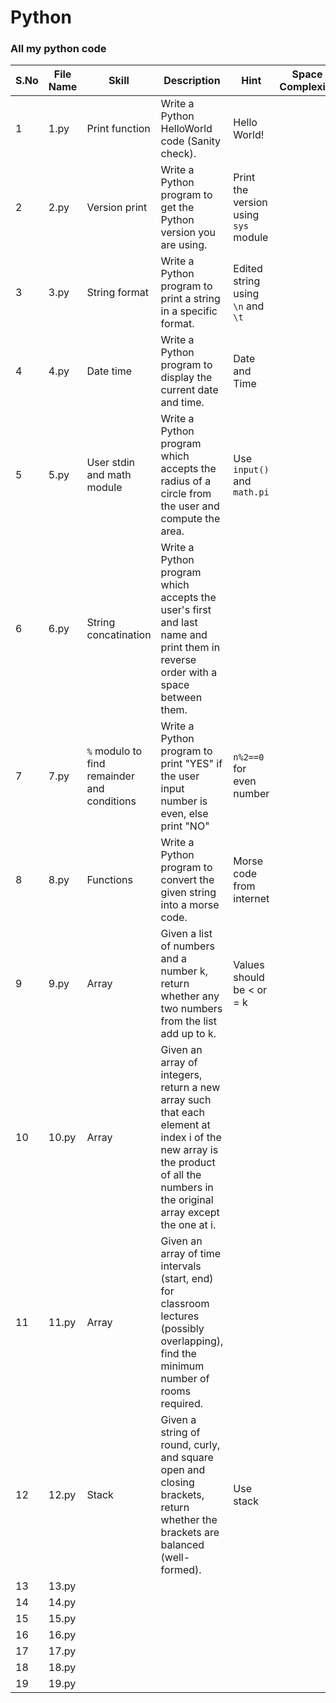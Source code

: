 # Python
### All my python code

|S.No|File Name|Skill|Description|Hint|Space Complexity|Time Complexity|Difficulty|
|----|----|----|----|----|----|----|----|
|1|1.py|Print function|Write a Python HelloWorld code (Sanity check).|Hello World!|||Easy|
|2|2.py|Version print|Write a Python program to get the Python version you are using.|Print the version using `sys` module|||Easy|
|3|3.py|String format|Write a Python program to print a string in a specific format.|Edited string using `\n` and `\t`|||Easy|
|4|4.py|Date time|Write a Python program to display the current date and time.|Date and Time|||Easy|
|5|5.py|User stdin and math module|Write a Python program which accepts the radius of a circle from the user and compute the area.|Use `input()` and `math.pi`|||Easy|
|6|6.py|String concatination|Write a Python program which accepts the user's first and last name and print them in reverse order with a space between them.||||Easy|
|7|7.py|`%` modulo to find remainder and conditions|Write a Python program to print "YES" if the user input number is even, else print "NO"|`n%2==0` for even number|||Easy|
|8|8.py|Functions|Write a Python program to convert the given string into a morse code.|Morse code from internet|||Easy|
|9|9.py|Array|Given a list of numbers and a number k, return whether any two numbers from the list add up to k.|Values should be < or = k|||Easy|
|10|10.py|Array|Given an array of integers, return a new array such that each element at index i of the new array is the product of all the numbers in the original array except the one at i.||||Easy|
|11|11.py|Array|Given an array of time intervals (start, end) for classroom lectures (possibly overlapping), find the minimum number of rooms required.||||Easy|
|12|12.py|Stack|Given a string of round, curly, and square open and closing brackets, return whether the brackets are balanced (well-formed).|Use stack|||Easy|
|13|13.py|
|14|14.py|
|15|15.py|
|16|16.py|
|17|17.py|
|18|18.py|
|19|19.py|
